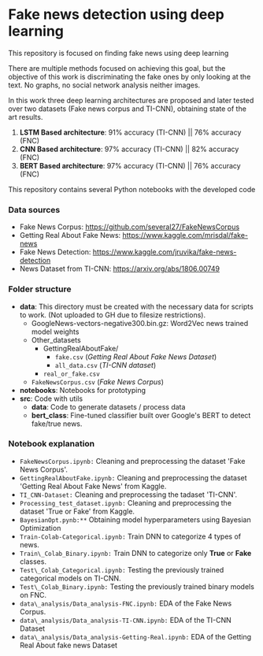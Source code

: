 # Fake news detection using deep learning


This repository is focused on finding fake news using deep learning

There are multiple methods focused on achieving this goal, but the objective 
of this work is discriminating the fake ones by only looking at the text. No graphs,
no social network analysis neither images.

In this work three deep learning architectures are proposed and later tested over two datasets (Fake news corpus and TI-CNN), obtaining state of the art results.

1. **LSTM Based architecture**: $91\%$ accuracy (TI-CNN) ||  $76\%$ accuracy (FNC)
2. **CNN Based architecture**: $97\%$ accuracy (TI-CNN) || $82\%$ accuracy (FNC)
3. **BERT Based architecture**: $97\%$ accuracy (TI-CNN) || $76\%$ accuracy (FNC)

This repository contains several Python notebooks with the developed code 

### Data sources
* Fake News Corpus: https://github.com/several27/FakeNewsCorpus
* Getting Real About Fake News: https://www.kaggle.com/mrisdal/fake-news
* Fake News Detection: https://www.kaggle.com/jruvika/fake-news-detection
* News Dataset from TI-CNN: https://arxiv.org/abs/1806.00749

### Folder structure
* **data**: This directory must be created with the necessary data for scripts to work.
            (Not uploaded to GH due to filesize restrictions).
  - GoogleNews-vectors-negative300.bin.gz: Word2Vec news trained model weights
  - Other_datasets
    - GettingRealAboutFake/
    	- ```fake.csv``` (*Getting Real About Fake News Dataset*)
    	- ``all_data.csv`` (*TI-CNN dataset*) 	
    - ``real_or_fake.csv``
  - `FakeNewsCorpus.csv` (*Fake News Corpus*)
* **notebooks**: Notebooks for prototyping
* **src**: Code with utils
  * **data**: Code to generate datasets / process data
  * **bert_class**: Fine-tuned classifier built over  Google's BERT to detect fake/true news.

### Notebook explanation
* `FakeNewsCorpus.ipynb:` Cleaning and preprocessing the dataset 'Fake News Corpus'.
* `GettingRealAboutFake.ipynb:` Cleaning and preprocessing the dataset 'Getting Real
  About Fake News' from Kaggle.
* `TI_CNN-Dataset:` Cleaning and preprocessing the tadaset 'TI-CNN'.
* `Processing_test_dataset.ipynb:` Cleaning and preprocessing the dataset 'True or Fake' from Kaggle.
* `BayesianOpt.pynb:**` Obtaining model hyperparameters using Bayesian Optimization
* `Train-Colab-Categorical.ipynb:` Train DNN to categorize 4 types of news.
* `Train\_Colab_Binary.ipynb:` Train DNN to categorize only **True** or **Fake**
  classes.
* `Test\_Colab_Categorical.ipynb:` Testing the previously trained categorical models on TI-CNN.
* `Test\_Colab_Binary.ipynb:` Testing the previously trained binary models on FNC.
* `data\_analysis/Data_analysis-FNC.ipynb:` EDA of the Fake News Corpus.
* `data\_analysis/Data_analysis-TI-CNN.ipynb:` EDA of the TI-CNN Dataset
* `data\_analysis/Data_analysis-Getting-Real.ipynb:` EDA of the Getting Real About
  fake news Dataset

